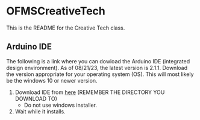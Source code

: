 # OFMSCreativeTech
This is the README for the Creative Tech class.  
## Arduino IDE
The following is a link where you can dowload the Arduino IDE (integrated design environment).  As of 08/21/23, the latest version is 2.1.1.  Download the version appropriate for your 
operating system (OS).  This will most likely be the windows 10 or newer version. 

1. Download IDE from [here](https://www.arduino.cc/en/software)  (REMEMBER THE DIRECTORY YOU DOWNLOAD TO)
   * Do not use windows installer.  
2. Wait while it installs.


